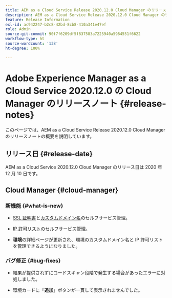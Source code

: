 ```yaml
---
title: AEM as a Cloud Service Release 2020.12.0 Cloud Manager のリリースノート
description: AEM as a Cloud Service Release 2020.12.0 Cloud Manager のリリースノート
feature: Release Information
exl-id: ac942247-b2c8-42bd-8cb8-410a341e47ef
role: Admin
source-git-commit: 90f7f6209df5f837583a7225940a5984551f6622
workflow-type: ht
source-wordcount: '138'
ht-degree: 100%

---
```


# Adobe Experience Manager as a Cloud Service 2020.12.0 の Cloud Manager のリリースノート {#release-notes}

このページでは、AEM as a Cloud Service Release 2020.12.0 Cloud Manager のリリースノートの概要を説明しています。

## リリース日 {#release-date}

AEM as a Cloud Service 2020.12.0 Cloud Manager のリリース日は 2020 年 12 月 10 日です。

## Cloud Manager {#cloud-manager}

### 新機能 {#what-is-new}

* [SSL 証明書](/help/implementing/cloud-manager/managing-ssl-certifications/introduction.md)と[カスタムドメイン名](/help/implementing/cloud-manager/custom-domain-names/introduction.md)のセルフサービス管理。

* [IP 許可リスト](/help/implementing/cloud-manager/ip-allow-lists/introduction.md)のセルフサービス管理。

* **環境**&#x200B;の詳細ページが更新され、環境のカスタムドメイン名と IP 許可リストを管理できるようになりました。


### バグ修正  {#bug-fixes}

* 結果が提供されずにコードスキャン段階で発生する場合があったエラーに対処しました。

* 環境カードに「**追加**」ボタンが一貫して表示されませんでした。
